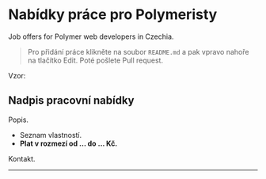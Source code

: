 # Nabídky práce pro Polymeristy

Job offers for Polymer web developers in Czechia.

> Pro přidání práce klikněte na soubor `README.md` a pak vpravo nahoře na tlačítko Edit. Poté pošlete Pull request.

Vzor:

## Nadpis pracovní nabídky

Popis.

- Seznam vlastností.
- **Plat v rozmezí od ... do ... Kč.**

Kontakt.

---

